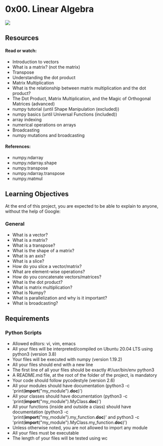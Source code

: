 # 0x00. Linear Algebra

![](https://holbertonintranet.s3.amazonaws.com/uploads/medias/2018/9/54daaf81421a9b894688.jpg?X-Amz-Algorithm=AWS4-HMAC-SHA256&X-Amz-Credential=AKIARDDGGGOU5BHMTQX4%2F20220725%2Fus-east-1%2Fs3%2Faws4_request&X-Amz-Date=20220725T175445Z&X-Amz-Expires=86400&X-Amz-SignedHeaders=host&X-Amz-Signature=584439e333823b084fcfb8b4f57b3eae901e5d99b31acd58e1eeea61dfc7bfdc)

## Resources

#### Read or watch:

* Introduction to vectors
* What is a matrix? (not the matrix)
* Transpose
* Understanding the dot product
* Matrix Multiplication
* What is the relationship between matrix multiplication and the dot product?
* The Dot Product, Matrix Multiplication, and the Magic of Orthogonal Matrices (advanced)
* numpy tutorial (until Shape Manipulation (excluded))
* numpy basics (until Universal Functions (included))
* array indexing
* numerical operations on arrays
* Broadcasting
* numpy mutations and broadcasting

#### References:

* numpy.ndarray
* numpy.ndarray.shape
* numpy.transpose
* numpy.ndarray.transpose
* numpy.matmul

## Learning Objectives

At the end of this project, you are expected to be able to explain to anyone, without the help of Google:

### General

* What is a vector?
* What is a matrix?
* What is a transpose?
* What is the shape of a matrix?
* What is an axis?
* What is a slice?
* How do you slice a vector/matrix?
* What are element-wise operations?
* How do you concatenate vectors/matrices?
* What is the dot product?
* What is matrix multiplication?
* What is Numpy?
* What is parallelization and why is it important?
* What is broadcasting?

## Requirements

### Python Scripts

* Allowed editors: vi, vim, emacs
* All your files will be interpreted/compiled on Ubuntu 20.04 LTS using python3 (version 3.8)
* Your files will be executed with numpy (version 1.19.2)
* All your files should end with a new line
* The first line of all your files should be exactly #!/usr/bin/env python3
* A README.md file, at the root of the folder of the project, is mandatory
* Your code should follow pycodestyle (version 2.6)
* All your modules should have documentation (python3 -c 'print(__import__("my_module").__doc__)')
* All your classes should have documentation (python3 -c 'print(__import__("my_module").MyClass.__doc__)')
* All your functions (inside and outside a class) should have documentation (python3 -c 'print(__import__("my_module").my_function.__doc__)' and python3 -c 'print(__import__("my_module").MyClass.my_function.__doc__)')
* Unless otherwise noted, you are not allowed to import any module
* All your files must be executable
* The length of your files will be tested using wc